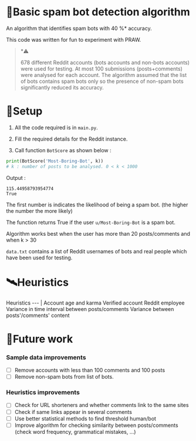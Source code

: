 # 🤖Basic spam bot detection algorithm
An algorithm that identifies spam bots with 40 %* accuracy. 

This code was written for fun to experiment with PRAW. 
>*⚠️
>
> 678 different Reddit accounts (bots accounts and non-bots accounts) were used for testing. At most 100 submissions (posts+comments) were analysed for each account. The algorithm assumed that the list of bots contains spam bots only so the presence of non-spam bots significantly reduced its accuracy.
# 🚀Setup #

1. All the code required is in `main.py`.

1. Fill the required details for the Reddit instance.

1. Call function `BotScore` as shown below :

```python
print(BotScore('Most-Boring-Bot', k)) 
# k : number of posts to be analysed. 0 < k < 1000
```
Output :
```
115.44958793954774
True
```
The first number is indicates the likelihood of being a spam bot. (the higher the number the more likely)

The function returns True if the user `u/Most-Boring-Bot` is a spam bot.

Algorithm works best when the user has more than 20 posts/comments and when k > 30 

`data.txt` contains a list of Reddit usernames of bots and real people which have been used for testing.

# 🛰️Heuristics #
Heuristics 
--- | 
Account age and karma
Verified account
Reddit employee 
Variance in time interval between posts/comments 
Variance between posts'/comments' content 

# 🔮Future work #
### Sample data improvements ###
- [ ] Remove accounts with less than 100 comments and 100 posts 
- [ ] Remove non-spam bots from list of bots. 
### Heuristics improvements ###
- [ ] Check for URL shorteners and whether comments link to the same sites 
- [ ] Check if same links appear in several comments
- [ ] Use better statistical methods to find threshold human/bot
- [ ] Improve algorithm for checking similarity between posts/comments (check word frequency, grammatical mistakes, ...)
